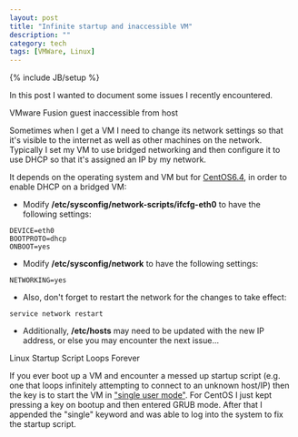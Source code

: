 ```yaml
---
layout: post
title: "Infinite startup and inaccessible VM"
description: ""
category: tech
tags: [VMWare, Linux]
---
```

{% include JB/setup %}

In this post I wanted to document some issues I recently encountered. 

<div class="mSpotlight">VMware Fusion guest inaccessible from host</div>

Sometimes when I get a VM I need to change its network settings so that
it's visible to the internet as well as other machines on the network. 
Typically I set my VM to use bridged networking and then configure it to use
DHCP so that it's assigned an IP by my network.

It depends on the operating system and VM but for <a href="http://www.centos.org/docs/5/html/Deployment_Guide-en-US/s1-dhcp-configuring-client.html">CentOS6.4</a>, in order to enable DHCP on a bridged VM:

* Modify <b>/etc/sysconfig/network-scripts/ifcfg-eth0</b> to have the following
settings:

<pre class="prettyprint">
<code class="bash">DEVICE=eth0
BOOTPROTO=dhcp
ONBOOT=yes
</code></pre>

* Modify  <b>/etc/sysconfig/network</b> to have the following settings:

<pre class="prettyprint">
<code class="bash">NETWORKING=yes
</code></pre>

* Also, don't forget to restart the network for the changes to take effect:

<pre class="prettyprint">
<code class="bash">service network restart
</code></pre>

* Additionally, <b>/etc/hosts</b> may need to be updated with the new IP address,
or else you may encounter the next issue...

<div class="mSpotlight">Linux Startup Script Loops Forever</div>

If you ever boot up a VM and encounter a messed up startup script (e.g.
one that loops infinitely attempting to connect to an unknown host/IP) then
the key is to start the VM in <a href="http://www.centos.org/docs/5/html/Installation_Guide-en-US/s1-rescuemode-booting-single.html" target="_blank">"single user mode"</a>. For CentOS I just kept
pressing a key on bootup and then entered GRUB mode. After that I appended
the "single" keyword and was able to log into the system to fix the startup script.
